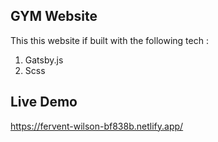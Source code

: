 ## GYM Website

This this website if built with the following tech :

1. Gatsby.js
2. Scss

## Live Demo
  https://fervent-wilson-bf838b.netlify.app/
